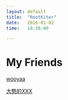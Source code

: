 ```yaml
---
layout: default
title:  "RootKiter"
date:   2016-01-02
time:   18:36:00

---
```



<h1> My Friends </h1>

[wooyaa](http://wooyaa.me)

[ 大憨的XXX ](http://kechuandai.net/)
